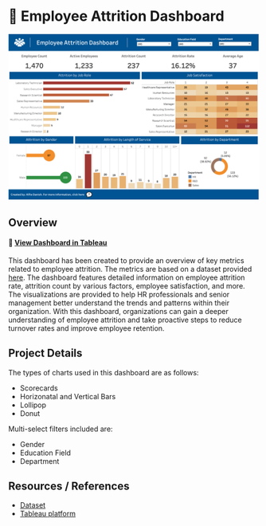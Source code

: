 # 👥 Employee Attrition Dashboard

![Dashboard image](https://github.com/alfie-danish/employee-attrition-dashboard/blob/main/assets/img_dashboard.png?raw=true)

## Overview
#### 🔗 [View Dashboard in Tableau](https://public.tableau.com/views/EmployeeAttritionDashboard_16787078108550/Dashboard?:language=en-GB&:display_count=n&:origin=viz_share_link)

This dashboard has been created to provide an overview of key metrics related to employee attrition. The metrics are based on a dataset provided [here](https://www.kaggle.com/datasets/pavansubhasht/ibm-hr-analytics-attrition-dataset). The dashboard features detailed information on employee attrition rate, attrition count by various factors, employee satisfaction, and more. The visualizations are provided to help HR professionals and senior management better understand the trends and patterns within their organization. With this dashboard, organizations can gain a deeper understanding of employee attrition and take proactive steps to reduce turnover rates and improve employee retention.

## Project Details
The types of charts used in this dashboard are as follows:
- Scorecards
- Horizonatal and Vertical Bars
- Lollipop
- Donut

Multi-select filters included are:
- Gender
- Education Field
- Department

## Resources / References
- [Dataset](https://www.kaggle.com/datasets/pavansubhasht/ibm-hr-analytics-attrition-dataset)
- [Tableau platform](https://www.tableau.com/)

